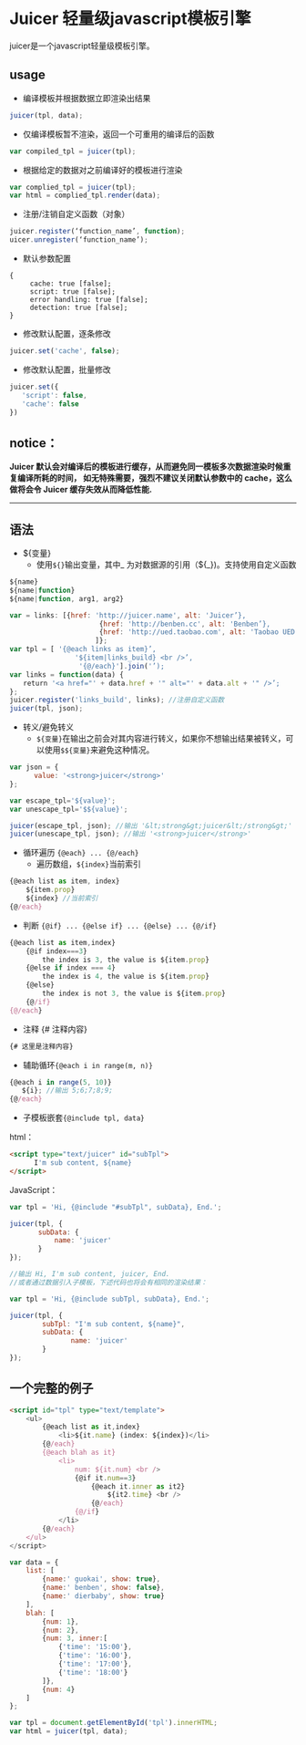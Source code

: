 # Juicer 轻量级javascript模板引擎


juicer是一个javascript轻量级模板引擎。

## usage

- 编译模板并根据数据立即渲染出结果

```javascript
juicer(tpl, data);
```

- 仅编译模板暂不渲染，返回一个可重用的编译后的函数

```javascript
var compiled_tpl = juicer(tpl);
```

- 根据给定的数据对之前编译好的模板进行渲染

```javascript
var complied_tpl = juicer(tpl);
var html = complied_tpl.render(data);
```

- 注册/注销自定义函数（对象）

```javascript
juicer.register(‘function_name’, function);
uicer.unregister(‘function_name’);
```

- 默认参数配置

```
{
     cache: true [false];
     script: true [false];
     error handling: true [false];
     detection: true [false];
}
```

- 修改默认配置，逐条修改

```javascript
juicer.set('cache', false);
```

- 修改默认配置，批量修改

```javascript
juicer.set({
   'script': false,
   'cache': false
})
```
## notice：
**Juicer 默认会对编译后的模板进行缓存，从而避免同一模板多次数据渲染时候重复编译所耗的时间， 如无特殊需要，强烈不建议关闭默认参数中的 cache，这么做将会令 Juicer 缓存失效从而降低性能.**

-----

## 语法

- ${变量} 
  + 使用`${}`输出变量，其中_ 为对数据源的引用（${_})。支持使用自定义函数

```javascript
${name}
${name|function}
${name|function, arg1, arg2} 
```

```javascript
var = links: [{href: 'http://juicer.name', alt: 'Juicer’},
                      {href: 'http://benben.cc', alt: 'Benben’},
                      {href: 'http://ued.taobao.com', alt: 'Taobao UED’}   
                     ]};
var tpl = [ '{@each links as item}’,
                '${item|links_build} <br />’,   
                 '{@/each}'].join('’);
var links = function(data) {        
　　return '<a href="' + data.href + '" alt="' + data.alt + '" />’;
};
juicer.register('links_build', links); //注册自定义函数
juicer(tpl, json);
```

- 转义/避免转义
  * `${变量}`在输出之前会对其内容进行转义，如果你不想输出结果被转义，可以使用`$${变量}`来避免这种情况。

```javascript
var json = {
      value: '<strong>juicer</strong>'
};

var escape_tpl='${value}';
var unescape_tpl='$${value}';

juicer(escape_tpl, json); //输出 '&lt;strong&gt;juicer&lt;/strong&gt;'
juicer(unescape_tpl, json); //输出 '<strong>juicer</strong>'
```

- 循环遍历 `{@each} ... {@/each}`
    + 遍历数组，`${index}`当前索引
  
```javascript
{@each list as item, index}
    ${item.prop}
    ${index} //当前索引
{@/each}
```

- 判断 `{@if} ... {@else if} ... {@else} ... {@/if}`
  
```javascript
{@each list as item,index}
    {@if index===3}
        the index is 3, the value is ${item.prop}
    {@else if index === 4}
        the index is 4, the value is ${item.prop}
    {@else}
        the index is not 3, the value is ${item.prop}
    {@/if}
{@/each}
```

- 注释 {# 注释内容}

```javascript
{# 这里是注释内容}
```

- 辅助循环`{@each i in range(m, n)}`

```javascript
{@each i in range(5, 10)}
   ${i}; //输出 5;6;7;8;9;
{@/each}
```

- 子模板嵌套`{@include tpl, data}`

html：
```html
<script type="text/juicer" id="subTpl">
      I'm sub content, ${name}
</script>
```
JavaScript：
```javascript
var tpl = 'Hi, {@include "#subTpl", subData}, End.';

juicer(tpl, {
       subData: {
           name: 'juicer'
       }
});

//输出 Hi, I'm sub content, juicer, End.
//或者通过数据引入子模板，下述代码也将会有相同的渲染结果：

var tpl = 'Hi, {@include subTpl, subData}, End.';

juicer(tpl, {
        subTpl: "I'm sub content, ${name}",
        subData: {
               name: 'juicer'
        }
});
```

## 一个完整的例子

```html
<script id="tpl" type="text/template">
    <ul>
        {@each list as it,index}
            <li>${it.name} (index: ${index})</li>
        {@/each}
        {@each blah as it}
            <li>
                num: ${it.num} <br />
                {@if it.num==3}
                    {@each it.inner as it2}
                        ${it2.time} <br />
                    {@/each}
                {@/if}
            </li>
        {@/each}
    </ul>
</script>
```

```javascript
var data = {
    list: [
        {name:' guokai', show: true},
        {name:' benben', show: false},
        {name:' dierbaby', show: true}
    ],
    blah: [
        {num: 1},
        {num: 2},
        {num: 3, inner:[
            {'time': '15:00'},
            {'time': '16:00'},
            {'time': '17:00'},
            {'time': '18:00'}
        ]},
        {num: 4}
    ]
};

var tpl = document.getElementById('tpl').innerHTML;
var html = juicer(tpl, data);
```
